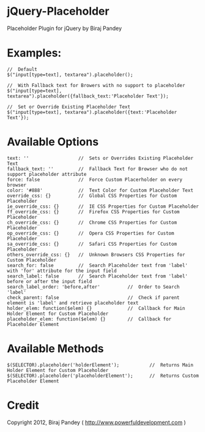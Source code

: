 jQuery-Placeholder
==================

Placeholder Plugin for jQuery by Biraj Pandey


Examples:
=========

    //  Default
    $("input[type=text], textarea").placeholder();
    
    //  With Fallback text for Browers with no support to placeholder
    $("input[type=text], textarea").placeholder({fallback_text:'Placeholder Text'});
    
    //  Set or Override Existing Placeholder Text
    $("input[type=text], textarea").placeholder({text:'Placeholder Text'});


Available Options
=================
    text: ''                  //  Sets or Overrides Existing Placeholder Text
    fallback_text: ''         //  Fallback Text for Browser who do not support placeholder attribute
    force: false              //  Force Custom Placerholder on every browser
    color: '#888'             //  Text Color for Custom Placeholder Text
    override_css: {}          //  Global CSS Properties for Custom Placeholder
    ie_override_css: {}       //  IE CSS Properties for Custom Placeholder
    ff_override_css: {}       //  Firefox CSS Properties for Custom Placeholder
    ch_override_css: {}       //  Chrome CSS Properties for Custom Placeholder
    op_override_css: {}       //  Opera CSS Properties for Custom Placeholder
    sa_override_css: {}       //  Safari CSS Properties for Custom Placeholder
    others_override_css: {}   //  Unknown Browsers CSS Properties for Custom Placeholder
    search_for: false         //  Search Placeholder text from 'label' with 'for' attribute for the input field
    search_label: false       //  Search Placeholder text from 'label' before or after the input field
    search_label_order: 'before,after'  		//  Order to Search 'label'
    check_parent: false       					//  Check if parent element is 'label' and retrieve placeholder text
	holder_elem: function($elem) {}				//	Callback for Main Holder Element for Custom Placeholder
	placeholder_elem: function($elem) {}		//	Callback for Placeholder Element


Available Methods
=================
	$(SELECTOR).placeholder('holderElement');			//	Returns Main Holder Element for Custom Placeholder
	$(SELECTOR).placeholder('placeholderElement');		//	Returns Custom Placeholder Element


Credit
======

Copyright 2012, Biraj Pandey ( http://www.powerfuldevelopment.com )
